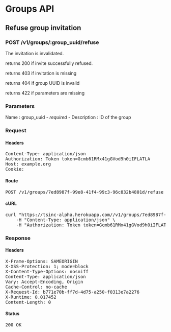 # Groups API

## Refuse group invitation

### POST /v1/groups/:group_uuid/refuse

The invitation is invalidated.

returns 200 if invite successfully refused.

returns 403 if invitation is missing

returns 404 if group UUID is invalid

returns 422 if parameters are missing

### Parameters

Name : group_uuid *- required -*
Description : ID of the group

### Request

#### Headers

<pre>Content-Type: application/json
Authorization: Token token=Gcmb61RMx41gGVod9h0iIFLATLA
Host: example.org
Cookie: </pre>

#### Route

<pre>POST /v1/groups/7ed8987f-99e8-41f4-99c3-96c832b4801d/refuse</pre>

#### cURL

<pre class="request">curl &quot;https://tsinc-alpha.herokuapp.com//v1/groups/7ed8987f-99e8-41f4-99c3-96c832b4801d/refuse&quot; -d &#39;&#39; -X POST \
	-H &quot;Content-Type: application/json&quot; \
	-H &quot;Authorization: Token token=Gcmb61RMx41gGVod9h0iIFLATLA&quot;</pre>

### Response

#### Headers

<pre>X-Frame-Options: SAMEORIGIN
X-XSS-Protection: 1; mode=block
X-Content-Type-Options: nosniff
Content-Type: application/json
Vary: Accept-Encoding, Origin
Cache-Control: no-cache
X-Request-Id: b771e70b-ff7d-4d75-a250-f0313e7a2276
X-Runtime: 0.017452
Content-Length: 0</pre>

#### Status

<pre>200 OK</pre>

